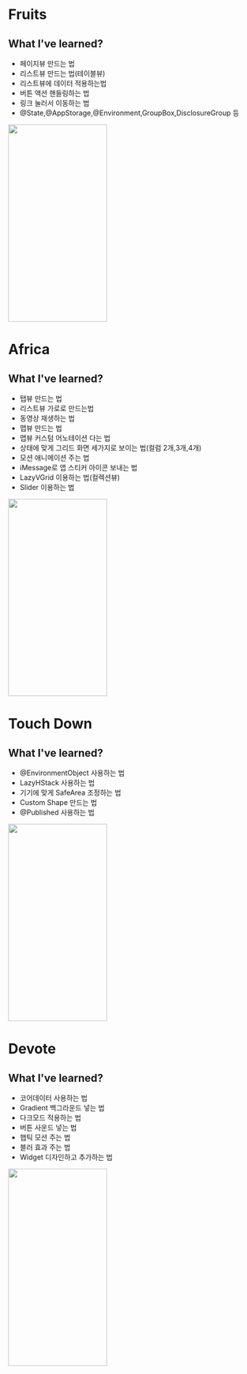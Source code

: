 # Fruits

## What I've learned?

- 페이지뷰 만드는 법
- 리스트뷰 만드는 법(테이블뷰)
- 리스트뷰에 데이터 적용하는법
- 버튼 액션 핸들링하는 법
- 링크 눌러서 이동하는 법
- @State,@AppStorage,@Environment,GroupBox,DisclosureGroup 등

<img src="https://user-images.githubusercontent.com/47676921/127256870-c1dfc117-264e-44c1-af27-a99996008e2e.gif"  width="200" height="400">

# Africa

## What I've learned?

- 탭뷰 만드는 법
- 리스트뷰 가로로 만드는법
- 동영상 재생하는 법
- 맵뷰 만드는 법
- 맵뷰 커스텀 어노테이션 다는 법
- 상태에 맞게 그리드 화면 세가지로 보이는 법(컬럼 2개,3개,4개)
- 모션 애니메이션 주는 법
- iMessage로 앱 스티커 아이콘 보내는 법
- LazyVGrid 이용하는 법(컬렉션뷰)
- Slider 이용하는 법

<img src="https://user-images.githubusercontent.com/47676921/128965592-57ffed89-714c-4b12-abd8-7964d9a0df7b.gif"  width="200" height="400">

# Touch Down

## What I've learned?

- @EnvironmentObject 사용하는 법
- LazyHStack 사용하는 법
- 기기에 맞게 SafeArea 조정하는 법
- Custom Shape 만드는 법
- @Published 사용하는 법

<img src="https://user-images.githubusercontent.com/47676921/129674166-ffd109d4-a9c5-4eee-ace2-2566d6298398.gif"  width="200" height="400">

# Devote

## What I've learned?

- 코어데이터 사용하는 법
- Gradient 백그라운드 넣는 법
- 다크모드 적용하는 법
- 버튼 사운드 넣는 법
- 햅틱 모션 주는 법
- 블러 효과 주는 법
- Widget 디자인하고 추가하는 법

<img src="https://user-images.githubusercontent.com/47676921/130003486-8abe19cf-45e1-4725-82ad-a0b31fd24b31.gif"  width="200" height="400">

